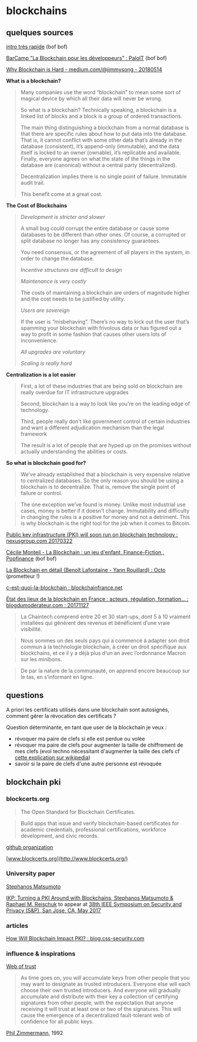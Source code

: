 # blockchains

## quelques sources

[intro très rapide](https://www.youtube.com/watch?v=r43LhSUUGTQ) (bof bof)

[BarCamp "La Blockchain pour les développeurs" : PaloIT](https://www.youtube.com/watch?v=6hmQT8H-JJk) (bof bof)

[Why Blockchain is Hard - medium.com/@jimmysong - 20180514](https://medium.com/@jimmysong/why-blockchain-is-hard-60416ea4c5c)

**What is a blockchain?**

> Many companies use the word “blockchain” to mean some sort of magical device by which all their data will never be wrong.
> 
> So what is a blockchain? Technically speaking, a blockchain is a linked list of blocks and a block is a group of ordered transactions.
> 
> The main thing distinguishing a blockchain from a normal database is that there are specific rules about how to put data into the database. That is, it cannot conflict with some other data that’s already in the database (consistent), it’s append-only (immutable), and the data itself is locked to an owner (ownable), it’s replicable and available. Finally, everyone agrees on what the state of the things in the database are (canonical) without a central party (decentralized).
> 
> Decentralization implies there is no single point of failure. Immutable audit trail. 
> 
> This benefit come at a great cost.

**The Cost of Blockchains**

> *Development is stricter and slower*
> 
> A small bug could corrupt the entire database or cause some databases to be different than other ones. Of course, a corrupted or split database no longer has any consistency guarantees.
> 
> You need consensus, or the agreement of all players in the system, in order to change the database.
> 
> *Incentive structures are difficult to design*
> 
> *Maintenance is very costly*
> 
> The costs of maintaining a blockchain are orders of magnitude higher and the cost needs to be justified by utility. 
> 
> *Users are sovereign*
> 
> If the user is “misbehaving”. There’s no way to kick out the user that’s spamming your blockchain with frivolous data or has figured out a way to profit in some fashion that causes other users lots of inconvenience.
> 
> *All upgrades are voluntary*
> 
> *Scaling is really hard*

**Centralization is a lot easier**

> First, a lot of these industries that are being sold on blockchain are really overdue for IT infrastructure upgrades
> 
> Second, blockchain is a way to look like you’re on the leading edge of technology.
> 
> Third, people really don’t like government control of certain industries and want a different adjudication mechanism than the legal framework
> 
> The result is a lot of people that are hyped up on the promises without actually understanding the abilities or costs.

**So what is blockchain good for?**

> We’ve already established that a blockchain is very expensive relative to centralized databases. So the only reason you should be using a blockchain is to decentralize. That is, remove the single point of failure or control.

> The one exception we’ve found is money. Unlike most industrial use cases, money is better if it doesn’t change. Immutability and difficulty in changing the rules is a positive for money and not a detriment. This is why blockchain is the right tool for the job when it comes to Bitcoin.

[Public key infrastructure (PKI) will soon run on blockchain technology : nexusgroup.com 20170322](https://www.nexusgroup.com/blog/public-key-infrastructure-pki-will-soon-run-blockchain-technology/)

[Cécile Monteil - La Blockchain : un jeu d'enfant, Finance-Fiction , Popfinance](https://www.youtube.com/watch?v=cL1PWRaZq4g) (bof bof)

[La Blockchain en détail (Benoît Lafontaine - Yann Rouillard) : Octo](https://www.youtube.com/watch?v=J0MgFQ-j6nE) (prometteur !)

[c-est-quoi-la-blockchain : blockchainfrance.net](https://blockchainfrance.net/decouvrir-la-blockchain/c-est-quoi-la-blockchain/)

[État des lieux de la blockchain en France : acteurs, régulation, formation… : blogdumoderateur.com : 20171127](https://www.blogdumoderateur.com/etat-des-lieux-blockchain-france/)

> La Chaintech comprend entre 20 et 30 start-ups, dont 5 à 10 vraiment installées qui génèrent des revenus et bénéficient d’une vraie visibilité.

> Nous sommes un des seuls pays qui a commencé à adapter son droit commun à la technologie blockchain, à créer un droit spécifique aux blockchains, et ce il y a déjà plus d’un an avec l’ordonnance Macron sur les minibons.

> De par la nature de la communauté, on apprend encore beaucoup sur le tas, en s’informant en ligne.

## questions

A priori les certificats utilisés dans une blockchain sont autosignés, comment gérer la révocation des certificats ?

Question déterminante, en tant que user de la blockchain je veux :
- révoquer ma paire de clefs si elle est perdue ou volée
- révoquer ma paire de clefs pour augmenter la taille de chiffrement de mes clefs (evol techno nécessitant d'augmenter la taille des clefs cf [cette explication sur wikipedia](https://fr.wikipedia.org/wiki/Chiffrement_RSA#S.C3.A9curit.C3.A9))
- savoir si la paire de clefs d'une autre personne est révoquée

## blockchain pki

### blockcerts.org

> The Open Standard for Blockchain Certificates.

> Build apps that issue and verify blockchain-based certificates for academic credentials, professional certifications, workforce development, and civic records.

[github organization](https://github.com/blockchain-certificates)

[www.blockcerts.org](http://www.blockcerts.org/)

### University paper

[Stephanos Matsumoto](http://www.stevematsumoto.net/cv/)

[IKP: Turning a PKI Around with Blockchains, Stephanos Matsumoto & Raphael M. Reischuk](https://eprint.iacr.org/2016/1018.pdf) to appear at [38th IEEE Symposium on Security and Privacy (S&P), San Jose, CA, May 2017](http://www.ieee-security.org/TC/SP2017/program-papers.html)

### articles

[How Will Blockchain Impact PKI? : blog.css-security.com](https://blog.css-security.com/blog/how-will-blockchain-impact-pki)

### influence & inspirations

[Web of trust](https://en.wikipedia.org/wiki/Web_of_trust)

> As time goes on, you will accumulate keys from other people that you may want to designate as trusted introducers. Everyone else will each choose their own trusted introducers. And everyone will gradually accumulate and distribute with their key a collection of certifying signatures from other people, with the expectation that anyone receiving it will trust at least one or two of the signatures. This will cause the emergence of a decentralized fault-tolerant web of confidence for all public keys.

 [Phil Zimmermann](https://en.wikipedia.org/wiki/Phil_Zimmermann), 1992


